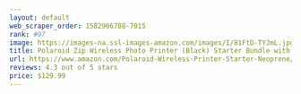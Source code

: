 ```yaml
---
layout: default 
﻿web_scraper_order: 1582906788-7015
rank: #97
image: https://images-na.ssl-images-amazon.com/images/I/81FtD-TYJmL.jpg
title: Polaroid Zip Wireless Photo Printer (Black) Starter Bundle with Neoprene Case
url: https://www.amazon.com/Polaroid-Wireless-Printer-Starter-Neoprene/dp/B07S17Q8X7/ref=zg_mw_photo_97?_encoding=UTF8&psc=1&refRID=QT7YX3MAVBS9YT2R1GA7
reviews: 4.3 out of 5 stars
price: $129.99 
---
```

